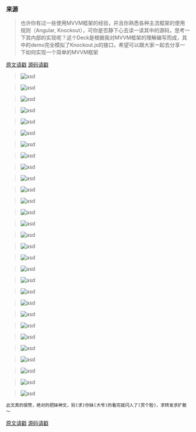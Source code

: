 
### 来源

>也许你有过一些使用MVVM框架的经验，并且你熟悉各种主流框架的使用规则（Angular, Knockout），可你是否静下心去读一读其中的源码，思考一下其内部的实现呢？这个Deck是根据我对MVVM框架的理解编写而成，其中的demo完全模拟了Knockout.js的接口，希望可以跟大家一起去分享一下如何实现一个简单的MVVM框架

[原文请戳](https://kkkkkxiaofei.github.io/jekyll/update/2016/01/07/hello-knockout.html)
[源码请戳](https://github.com/kkkkkxiaofei/Dig-Knockout)

>![asd](https://kkkkkxiaofei.github.io/img/Knockout/Knockout.001.jpg)

>![asd](https://kkkkkxiaofei.github.io/img/Knockout/Knockout.002.jpg)

>![asd](https://kkkkkxiaofei.github.io/img/Knockout/Knockout.003.jpg)

>![asd](https://kkkkkxiaofei.github.io/img/Knockout/Knockout.004.jpg)

>![asd](https://kkkkkxiaofei.github.io/img/Knockout/Knockout.005.jpg)

>![asd](https://kkkkkxiaofei.github.io/img/Knockout/Knockout.006.jpg)

>![asd](https://kkkkkxiaofei.github.io/img/Knockout/Knockout.007.jpg)

>![asd](https://kkkkkxiaofei.github.io/img/Knockout/Knockout.008.jpg)

>![asd](https://kkkkkxiaofei.github.io/img/Knockout/Knockout.009.jpg)

>![asd](https://kkkkkxiaofei.github.io/img/Knockout/Knockout.010.jpg)

>![asd](https://kkkkkxiaofei.github.io/img/Knockout/Knockout.011.jpg)

>![asd](https://kkkkkxiaofei.github.io/img/Knockout/Knockout.012.jpg)

>![asd](https://kkkkkxiaofei.github.io/img/Knockout/Knockout.013.jpg)

>![asd](https://kkkkkxiaofei.github.io/img/Knockout/Knockout.014.jpg)

>![asd](https://kkkkkxiaofei.github.io/img/Knockout/Knockout.015.jpg)

>![asd](https://kkkkkxiaofei.github.io/img/Knockout/Knockout.016.jpg)

>![asd](https://kkkkkxiaofei.github.io/img/Knockout/Knockout.017.jpg)

>![asd](https://kkkkkxiaofei.github.io/img/Knockout/Knockout.018.jpg)

>![asd](https://kkkkkxiaofei.github.io/img/Knockout/Knockout.019.jpg)

>![asd](https://kkkkkxiaofei.github.io/img/Knockout/Knockout.020.jpg)

>![asd](https://kkkkkxiaofei.github.io/img/Knockout/Knockout.021.jpg)

>![asd](https://kkkkkxiaofei.github.io/img/Knockout/Knockout.022.jpg)

>![asd](https://kkkkkxiaofei.github.io/img/Knockout/Knockout.023.jpg)

>![asd](https://kkkkkxiaofei.github.io/img/Knockout/Knockout.024.jpg)

>![asd](https://kkkkkxiaofei.github.io/img/Knockout/Knockout.025.jpg)

>![asd](https://kkkkkxiaofei.github.io/img/Knockout/Knockout.026.jpg)

>![asd](https://kkkkkxiaofei.github.io/img/Knockout/Knockout.027.jpg)

>![asd](https://kkkkkxiaofei.github.io/img/Knockout/Knockout.028.jpg)

>![asd](https://kkkkkxiaofei.github.io/img/Knockout/Knockout.029.jpg)


`此文真的很赞，绝对的把妹神文，别(求)你妹(大爷)的看完就闪人了(赏个脸)，求转发求扩散～` 
 
[原文请戳](https://kkkkkxiaofei.github.io/jekyll/update/2016/01/07/hello-knockout.html)
[源码请戳](https://github.com/kkkkkxiaofei/Dig-Knockout)